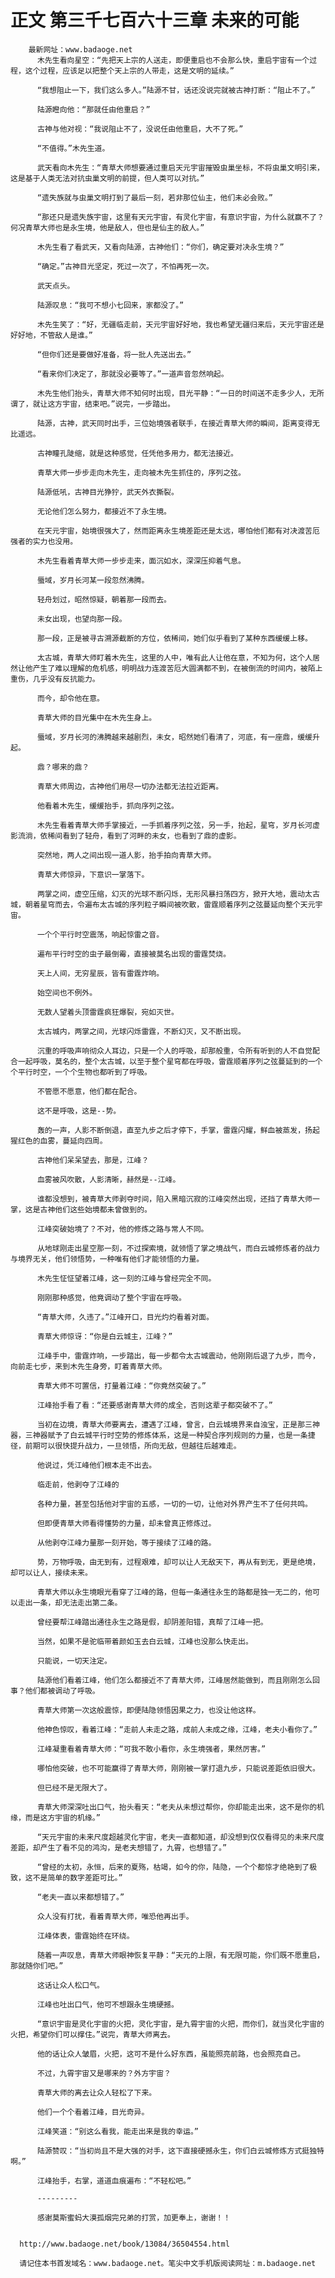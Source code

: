 # 正文 第三千七百六十三章 未来的可能
        最新网址：www.badaoge.net
          木先生看向星空：“先把天上宗的人送走，即便重启也不会那么快，重启宇宙有一个过程，这个过程，应该足以把整个天上宗的人带走，这是文明的延续。”
      
          “我想阻止一下，我们这么多人。”陆源不甘，话还没说完就被古神打断：“阻止不了。”
      
          陆源瞪向他：“那就任由他重启？”
      
          古神与他对视：“我说阻止不了，没说任由他重启，大不了死。”
      
          “不值得。”木先生道。
      
          武天看向木先生：“青草大师想要通过重启天元宇宙摧毁虫巢坐标，不将虫巢文明引来，这是基于人类无法对抗虫巢文明的前提，但人类可以对抗。”
      
          “遗失族就与虫巢文明打到了最后一刻，若非那位仙主，他们未必会败。”
      
          “那还只是遗失族宇宙，这里有天元宇宙，有灵化宇宙，有意识宇宙，为什么就赢不了？何况青草大师也是永生境，他是敌人，但也是仙主的敌人。”
      
          木先生看了看武天，又看向陆源，古神他们：“你们，确定要对决永生境？”
      
          “确定。”古神目光坚定，死过一次了，不怕再死一次。
      
          武天点头。
      
          陆源叹息：“我可不想小七回来，家都没了。”
      
          木先生笑了：“好，无疆临走前，天元宇宙好好地，我也希望无疆归来后，天元宇宙还是好好地，不管敌人是谁。”
      
          “但你们还是要做好准备，将一批人先送出去。”
      
          “看来你们决定了，那就没必要等了。”一道声音忽然响起。
      
          木先生他们抬头，青草大师不知何时出现，目光平静：“一日的时间送不走多少人，无所谓了，就让这方宇宙，结束吧。”说完，一步踏出。
      
          陆源，古神，武天同时出手，三位始境强者联手，在接近青草大师的瞬间，距离变得无比遥远。
      
          古神瞳孔陡缩，就是这种感觉，任凭他多用力，都无法接近。
      
          青草大师一步步走向木先生，走向被木先生抓住的，序列之弦。
      
          陆源低吼，古神目光狰狞，武天外衣撕裂。
      
          无论他们怎么努力，都接近不了永生境。
      
          在天元宇宙，始境很强大了，然而距离永生境差距还是太远，哪怕他们都有对决渡苦厄强者的实力也没用。
      
          木先生看着青草大师一步步走来，面沉如水，深深压抑着气息。
      
          蜃域，岁月长河某一段忽然沸腾。
      
          轻舟划过，昭然惊疑，朝着那一段而去。
      
          未女出现，也望向那一段。
      
          那一段，正是被寻古溯源截断的方位，依稀间，她们似乎看到了某种东西缓缓上移。
      
          太古城，青草大师盯着木先生，这里的人中，唯有此人让他在意，不知为何，这个人居然让他产生了难以理解的危机感，明明战力连渡苦厄大圆满都不到，在被倒流的时间内，被陌上重伤，几乎没有反抗能力。
      
          而今，却令他在意。
      
          青草大师的目光集中在木先生身上。
      
          蜃域，岁月长河的沸腾越来越剧烈，未女，昭然她们看清了，河底，有一座鼎，缓缓升起。
      
          鼎？哪来的鼎？
      
          青草大师周边，古神他们用尽一切办法都无法拉近距离。
      
          他看着木先生，缓缓抬手，抓向序列之弦。
      
          木先生看着青草大师手掌接近，一手抓着序列之弦，另一手，抬起，星穹，岁月长河虚影流淌，依稀间看到了轻舟，看到了河畔的未女，也看到了鼎的虚影。
      
          突然地，两人之间出现一道人影，抬手拍向青草大师。
      
          青草大师惊异，下意识一掌落下。
      
          两掌之间，虚空压缩，幻灭的光球不断闪烁，无形风暴扫荡四方，掀开大地，震动太古城，朝着星穹而去，令遍布太古城的序列粒子瞬间被吹散，雷霆顺着序列之弦蔓延向整个天元宇宙。
      
          一个个平行时空震荡，响起惊雷之音。
      
          遍布平行时空的虫子最倒霉，直接被莫名出现的雷霆焚烧。
      
          天上人间，无穷星辰，皆有雷霆炸响。
      
          始空间也不例外。
      
          无数人望着头顶雷霆疯狂爆裂，宛如灭世。
      
          太古城内，两掌之间，光球闪烁雷霆，不断幻灭，又不断出现。
      
          沉重的呼吸声响彻众人耳边，只是一个人的呼吸，却那般重，令所有听到的人不自觉配合一起呼吸，莫名的，整个太古城，以至于整个星穹都在呼吸，雷霆顺着序列之弦蔓延到的一个个平行时空，一个个生物也都听到了呼吸。
      
          不管愿不愿意，他们都在配合。
      
          这不是呼吸，这是--势。
      
          轰的一声，人影不断倒退，直至九步之后才停下，手掌，雷霆闪耀，鲜血被蒸发，扬起猩红色的血雾，蔓延向四周。
      
          古神他们呆呆望去，那是，江峰？
      
          血雾被风吹散，人影清晰，赫然是--江峰。
      
          谁都没想到，被青草大师剥夺时间，陷入黑暗沉寂的江峰突然出现，还挡了青草大师一掌，这是古神他们这些始境都未曾做到的。
      
          江峰突破始境了？不对，他的修炼之路与常人不同。
      
          从地球刚走出星空那一刻，不过探索境，就领悟了掌之境战气，而白云城修炼者的战力与境界无关，他们领悟势，一种唯有他们才能领悟的力量。
      
          木先生怔怔望着江峰，这一刻的江峰与曾经完全不同。
      
          刚刚那种感觉，他竟调动了整个宇宙在呼吸。
      
          “青草大师，久违了。”江峰开口，目光灼灼看着对面。
      
          青草大师惊讶：“你是白云城主，江峰？”
      
          江峰手中，雷霆炸响，一步踏出，每一步都令太古城震动，他刚刚后退了九步，而今，向前走七步，来到木先生身旁，盯着青草大师。
      
          青草大师不可置信，打量着江峰：“你竟然突破了。”
      
          江峰抬手看了看：“还要感谢青草大师的成全，否则这辈子都突破不了。”
      
          当初在边境，青草大师要离去，遭遇了江峰，曾言，白云城境界来自浊宝，正是那三神器，三神器赋予了白云城平行时空势的修炼体系，这是一种契合序列规则的力量，也是一条捷径，前期可以很快提升战力，一旦领悟，所向无敌，但越往后越难走。
      
          他说过，凭江峰他们根本走不出去。
      
          临走前，他剥夺了江峰的
      
          各种力量，甚至包括他对宇宙的五感，一切的一切，让他对外界产生不了任何共鸣。
      
          但即便青草大师看得懂势的力量，却未曾真正修炼过。
      
          从他剥夺江峰力量那一刻开始，等于接续了江峰的路。
      
          势，万物呼吸，由无到有，过程艰难，却可以让人无敌天下，再从有到无，更是绝境，却可以让人，接续未来。
      
          青草大师以永生境眼光看穿了江峰的路，但每一条通往永生的路都是独一无二的，他可以走出一条，却无法走出第二条。
      
          曾经要帮江峰踏出通往永生之路是假，却阴差阳错，真帮了江峰一把。
      
          当然，如果不是驼临带着颜如玉去白云城，江峰也没那么快走出。
      
          只能说，一切天注定。
      
          陆源他们看着江峰，他们怎么都接近不了青草大师，江峰居然能做到，而且刚刚怎么回事？他们都被调动了呼吸。
      
          青草大师第一次这般震惊，即便陆隐领悟因果之力，也没让他这样。
      
          他神色惊叹，看着江峰：“走前人未走之路，成前人未成之缘，江峰，老夫小看你了。”
      
          江峰凝重看着青草大师：“可我不敢小看你，永生境强者，果然厉害。”
      
          哪怕他突破，也不可能赢得了青草大师，刚刚被一掌打退九步，只能说差距依旧很大。
      
          但已经不是无限大了。
      
          青草大师深深吐出口气，抬头看天：“老夫从未想过帮你，你却能走出来，这不是你的机缘，而是这方宇宙的机缘。”
      
          “天元宇宙的未来尺度超越灵化宇宙，老夫一直都知道，却没想到仅仅看得见的未来尺度差距，却产生了看不见的鸿沟，是老夫想错了，九霄，也想错了。”
      
          “曾经的太初，永恒，后来的夏殇，枯竭，如今的你，陆隐，一个个都惊才绝艳到了极致，这不是简单的数字差距可比。”
      
          “老夫一直以来都想错了。”
      
          众人没有打扰，看着青草大师，唯恐他再出手。
      
          江峰体表，雷霆始终在环绕。
      
          随着一声叹息，青草大师眼神恢复平静：“天元的上限，有无限可能，你们既不愿重启，那就随你们吧。”
      
          这话让众人松口气。
      
          江峰也吐出口气，他可不想跟永生境硬撼。
      
          “意识宇宙是灵化宇宙的火把，灵化宇宙，是九霄宇宙的火把，而你们，就当灵化宇宙的火把，希望你们可以撑住。”说完，青草大师离去。
      
          他的话让众人皱眉，火把，这可不是什么好东西，虽能照亮前路，也会照亮自己。
      
          不过，九霄宇宙又是哪来的？外方宇宙？
      
          青草大师的离去让众人轻松了下来。
      
          他们一个个看着江峰，目光奇异。
      
          江峰笑道：“别这么看我，能走出来是我的幸运。”
      
          陆源赞叹：“当初尚且不是大强的对手，这下直接硬撼永生，你们白云城修炼方式挺独特啊。”
      
          江峰抬手，右掌，道道血痕遍布：“不轻松吧。”
      
          ---------
      
          感谢莫斯蜜蚂大漠孤烟完兄弟的打赏，加更奉上，谢谢！！
      
      
      http://www.badaoge.net/book/13084/36504554.html
      
      请记住本书首发域名：www.badaoge.net。笔尖中文手机版阅读网址：m.badaoge.net